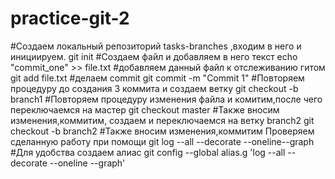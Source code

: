 # practice-git-2
#Создаем локальный репозиторий tasks-branches ,входим в него и инициируем.
git init
#Создаем файл и добавляем в него текст 
echo "commit_one" >> file.txt
#добавляем данный файл к отслеживанию гитом
git add file.txt
#делаем commit
git commit -m "Commit 1"
#Повторяем процедуру до создания 3 коммита и создаем ветку 
git checkout -b branch1 
#Повторяем процедуру изменения файла и комитим,после чего переключаемся на мастер 
git checkout master
#Также вносим изменения,коммитим, создаем и переключаемся на ветку branch2
git checkout -b branch2 
#Также вносим изменения,коммитим
Проверяем сделанную работу при помощи git log --all --decorate --oneline--graph
#Для удобства создаем алиас 
git config --global alias.g 'log --all --decorate --oneline --graph'

